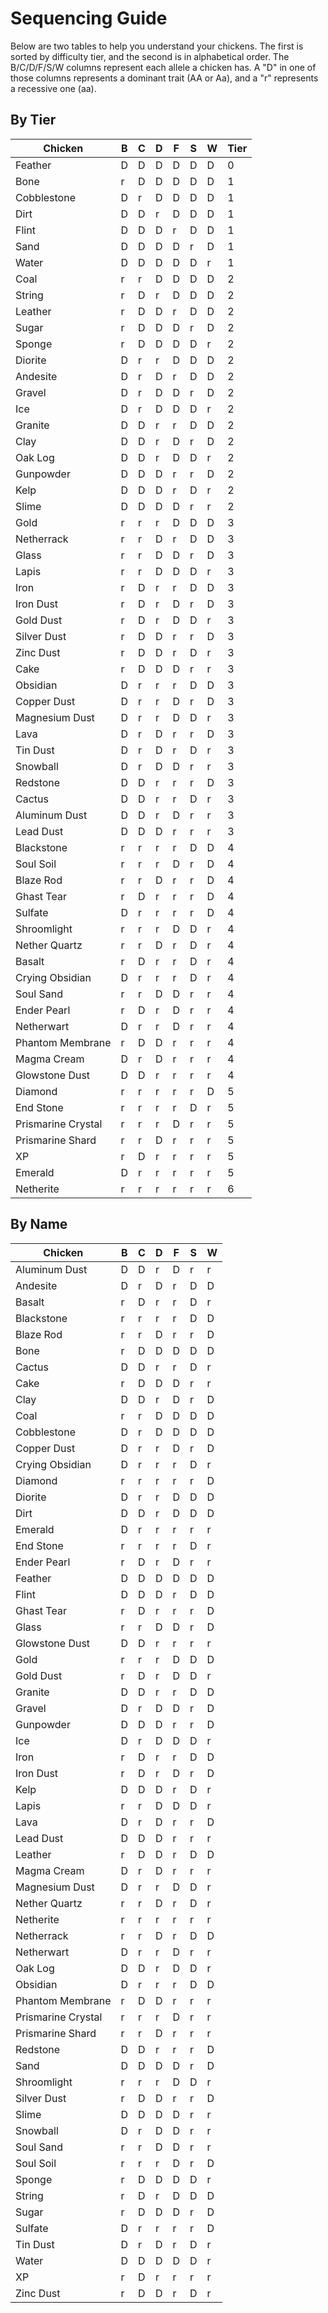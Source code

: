 # Sequencing Guide

Below are two tables to help you understand your chickens. The first is sorted
by difficulty tier, and the second is in alphabetical order. The B/C/D/F/S/W
columns represent each allele a chicken has. A "D" in one of those columns
represents a dominant trait (AA or Aa), and a "r" represents a recessive one
(aa).

## By Tier

Chicken | B | C | D | F | S | W | Tier
-- | -- | -- | -- | -- | -- | -- | --
Feather | D | D | D | D | D | D | 0
Bone | r | D | D | D | D | D | 1
Cobblestone | D | r | D | D | D | D | 1
Dirt | D | D | r | D | D | D | 1
Flint | D | D | D | r | D | D | 1
Sand | D | D | D | D | r | D | 1
Water | D | D | D | D | D | r | 1
Coal | r | r | D | D | D | D | 2
String | r | D | r | D | D | D | 2
Leather | r | D | D | r | D | D | 2
Sugar | r | D | D | D | r | D | 2
Sponge | r | D | D | D | D | r | 2
Diorite | D | r | r | D | D | D | 2
Andesite | D | r | D | r | D | D | 2
Gravel | D | r | D | D | r | D | 2
Ice | D | r | D | D | D | r | 2
Granite | D | D | r | r | D | D | 2
Clay | D | D | r | D | r | D | 2
Oak Log | D | D | r | D | D | r | 2
Gunpowder | D | D | D | r | r | D | 2
Kelp | D | D | D | r | D | r | 2
Slime | D | D | D | D | r | r | 2
Gold | r | r | r | D | D | D | 3
Netherrack | r | r | D | r | D | D | 3
Glass | r | r | D | D | r | D | 3
Lapis | r | r | D | D | D | r | 3
Iron | r | D | r | r | D | D | 3
Iron Dust | r | D | r | D | r | D | 3
Gold Dust | r | D | r | D | D | r | 3
Silver Dust | r | D | D | r | r | D | 3
Zinc Dust | r | D | D | r | D | r | 3
Cake | r | D | D | D | r | r | 3
Obsidian | D | r | r | r | D | D | 3
Copper Dust | D | r | r | D | r | D | 3
Magnesium Dust | D | r | r | D | D | r | 3
Lava | D | r | D | r | r | D | 3
Tin Dust | D | r | D | r | D | r | 3
Snowball | D | r | D | D | r | r | 3
Redstone | D | D | r | r | r | D | 3
Cactus | D | D | r | r | D | r | 3
Aluminum Dust | D | D | r | D | r | r | 3
Lead Dust | D | D | D | r | r | r | 3
Blackstone | r | r | r | r | D | D | 4
Soul Soil | r | r | r | D | r | D | 4
Blaze Rod | r | r | D | r | r | D | 4
Ghast Tear | r | D | r | r | r | D | 4
Sulfate | D | r | r | r | r | D | 4
Shroomlight | r | r | r | D | D | r | 4
Nether Quartz | r | r | D | r | D | r | 4
Basalt | r | D | r | r | D | r | 4
Crying Obsidian | D | r | r | r | D | r | 4
Soul Sand | r | r | D | D | r | r | 4
Ender Pearl | r | D | r | D | r | r | 4
Netherwart | D | r | r | D | r | r | 4
Phantom Membrane | r | D | D | r | r | r | 4
Magma Cream | D | r | D | r | r | r | 4
Glowstone Dust | D | D | r | r | r | r | 4
Diamond | r | r | r | r | r | D | 5
End Stone | r | r | r | r | D | r | 5
Prismarine Crystal | r | r | r | D | r | r | 5
Prismarine Shard | r | r | D | r | r | r | 5
XP | r | D | r | r | r | r | 5
Emerald | D | r | r | r | r | r | 5
Netherite | r | r | r | r | r | r | 6

## By Name

Chicken | B | C | D | F | S | W
-- | -- | -- | -- | -- | -- | --
Aluminum Dust | D | D | r | D | r | r
Andesite | D | r | D | r | D | D
Basalt | r | D | r | r | D | r
Blackstone | r | r | r | r | D | D
Blaze Rod | r | r | D | r | r | D
Bone | r | D | D | D | D | D
Cactus | D | D | r | r | D | r
Cake | r | D | D | D | r | r
Clay | D | D | r | D | r | D
Coal | r | r | D | D | D | D
Cobblestone | D | r | D | D | D | D
Copper Dust | D | r | r | D | r | D
Crying Obsidian | D | r | r | r | D | r
Diamond | r | r | r | r | r | D
Diorite | D | r | r | D | D | D
Dirt | D | D | r | D | D | D
Emerald | D | r | r | r | r | r
End Stone | r | r | r | r | D | r
Ender Pearl | r | D | r | D | r | r
Feather | D | D | D | D | D | D
Flint | D | D | D | r | D | D
Ghast Tear | r | D | r | r | r | D
Glass | r | r | D | D | r | D
Glowstone Dust | D | D | r | r | r | r
Gold | r | r | r | D | D | D
Gold Dust | r | D | r | D | D | r
Granite | D | D | r | r | D | D
Gravel | D | r | D | D | r | D
Gunpowder | D | D | D | r | r | D
Ice | D | r | D | D | D | r
Iron | r | D | r | r | D | D
Iron Dust | r | D | r | D | r | D
Kelp | D | D | D | r | D | r
Lapis | r | r | D | D | D | r
Lava | D | r | D | r | r | D
Lead Dust | D | D | D | r | r | r
Leather | r | D | D | r | D | D
Magma Cream | D | r | D | r | r | r
Magnesium Dust | D | r | r | D | D | r
Nether Quartz | r | r | D | r | D | r
Netherite | r | r | r | r | r | r
Netherrack | r | r | D | r | D | D
Netherwart | D | r | r | D | r | r
Oak Log | D | D | r | D | D | r
Obsidian | D | r | r | r | D | D
Phantom Membrane | r | D | D | r | r | r
Prismarine Crystal | r | r | r | D | r | r
Prismarine Shard | r | r | D | r | r | r
Redstone | D | D | r | r | r | D
Sand | D | D | D | D | r | D
Shroomlight | r | r | r | D | D | r
Silver Dust | r | D | D | r | r | D
Slime | D | D | D | D | r | r
Snowball | D | r | D | D | r | r
Soul Sand | r | r | D | D | r | r
Soul Soil | r | r | r | D | r | D
Sponge | r | D | D | D | D | r
String | r | D | r | D | D | D
Sugar | r | D | D | D | r | D
Sulfate | D | r | r | r | r | D
Tin Dust | D | r | D | r | D | r
Water | D | D | D | D | D | r
XP | r | D | r | r | r | r
Zinc Dust | r | D | D | r | D | r
